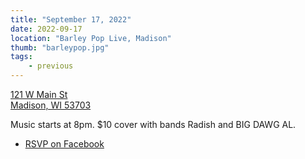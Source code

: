 ```yaml
---
title: "September 17, 2022"
date: 2022-09-17
location: "Barley Pop Live, Madison"
thumb: "barleypop.jpg"
tags: 
    - previous
---
```

<a href="https://www.google.com/maps?q=121+W+Main+St,+Madison,+WI+53703">121 W Main St<br />
Madison, WI 53703</a>

Music starts at 8pm. $10 cover with bands Radish and BIG DAWG AL. 

<ul>
<li><a href="https://www.facebook.com/events/1167693960445796/">RSVP on Facebook</a></li>
</ul>